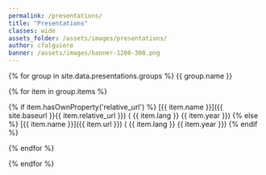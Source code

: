 ```yaml
---
permalink: /presentations/
title: "Presentations"
classes: wide
assets_folder: /assets/images/presentations/
author: cfalguiere
banner: /assets/images/banner-1200-300.png
---
```

{% for group in site.data.presentations.groups %}
{{ group.name }}

  {% for item in group.items %}

  {% if item.hasOwnProperty('relative_url') %}
[{{ item.name }}]({{ site.baseurl }}{{ item.relative_url }})   ( {{ item.lang }}  {{ item.year }})
  {% else %}
[{{ item.name }}]({{ item.url }})   ( {{ item.lang }}  {{ item.year }})
  {% endif %}

  {% endfor %}

{% endfor %}
